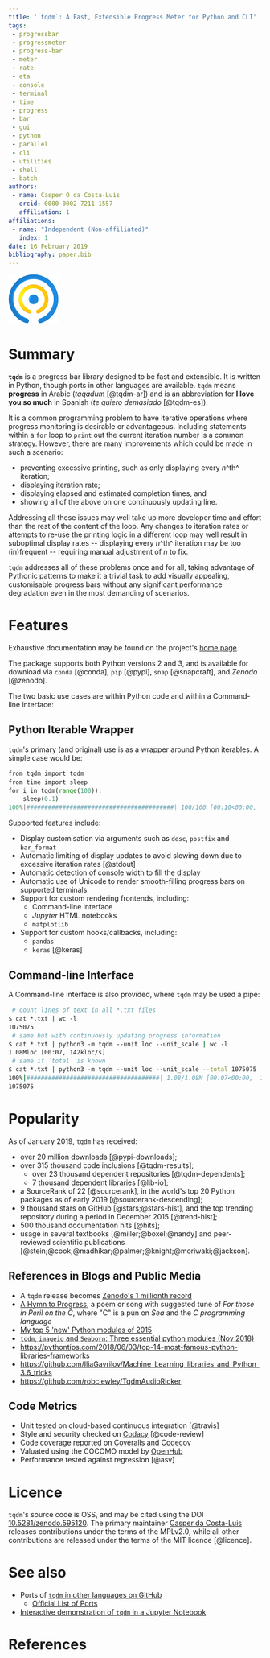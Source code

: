 ```yaml
---
title: '`tqdm`: A Fast, Extensible Progress Meter for Python and CLI'
tags:
 - progressbar
 - progressmeter
 - progress-bar
 - meter
 - rate
 - eta
 - console
 - terminal
 - time
 - progress
 - bar
 - gui
 - python
 - parallel
 - cli
 - utilities
 - shell
 - batch
authors:
 - name: Casper O da Costa-Luis
   orcid: 0000-0002-7211-1557
   affiliation: 1
affiliations:
 - name: "Independent (Non-affiliated)"
   index: 1
date: 16 February 2019
bibliography: paper.bib
---
```

![](../logo.png)

# Summary

**`tqdm`** is a progress bar library designed to be fast and extensible. It is
written in Python, though ports in other languages are available. `tqdm` means
**progress** in Arabic (*taqadum* [@tqdm-ar]) and is an abbreviation for
**I love you so much** in Spanish (*te quiero demasiado* [@tqdm-es]).

It is a common programming problem to have iterative operations where progress
monitoring is desirable or advantageous. Including statements within a `for` loop to `print` out the current iteration number is a common strategy. However, there are many improvements which could be made in such a scenario:

- preventing excessive printing, such as only displaying every $n$^th^
  iteration;
- displaying iteration rate;
- displaying elapsed and estimated completion times, and
- showing all of the above on one continuously updating line.

Addressing all these issues may well take up more developer time and effort than
the rest of the content of the loop. Any changes to iteration rates or attempts
to re-use the printing logic in a different loop may well result in suboptimal
display rates -- displaying every $n$^th^ iteration may be too (in)frequent --
requiring manual adjustment of $n$ to fix.

`tqdm` addresses all of these problems once and for all, taking advantage of
Pythonic patterns to make it a trivial task to add visually appealing,
customisable progress bars without any significant performance degradation even
in the most demanding of scenarios.

# Features

Exhaustive documentation may be found on the project's [home
page](https://github.com/tqdm/tqdm/#documentation).

The package supports both Python versions 2 and 3, and is available for download
via `conda` [@conda], `pip` [@pypi], `snap` [@snapcraft], and *Zenodo*
[@zenodo].

The two basic use cases are within Python code and within a Command-line
interface:

## Python Iterable Wrapper

`tqdm`'s primary (and original) use is as a wrapper around Python iterables. A
simple case would be:

```python
from tqdm import tqdm
from time import sleep
for i in tqdm(range(100)):
    sleep(0.1)
100%|#########################################| 100/100 [00:10<00:00,  9.95it/s]
```

Supported features include:

- Display customisation via arguments such as `desc`, `postfix` and `bar_format`
- Automatic limiting of display updates to avoid slowing down due to excessive
  iteration rates [@stdout]
- Automatic detection of console width to fill  the display
- Automatic use of Unicode to render smooth-filling progress bars on supported
  terminals
- Support for custom rendering frontends, including:
    * Command-line interface
    * *Jupyter* HTML notebooks
    * `matplotlib`
- Support for custom hooks/callbacks, including:
    * `pandas`
    * `keras` [@keras]

## Command-line Interface

A Command-line interface is also provided, where `tqdm` may be used a pipe:

```sh
 # count lines of text in all *.txt files
$ cat *.txt | wc -l
1075075
 # same but with continuously updating progress information
$ cat *.txt | python3 -m tqdm --unit loc --unit_scale | wc -l
1.08Mloc [00:07, 142kloc/s]
 # same if `total` is known
$ cat *.txt | python3 -m tqdm --unit loc --unit_scale --total 1075075 | wc -l
100%|#####################################| 1.08/1.08M [00:07<00:00,  142kloc/s]
1075075
```

# Popularity

As of January 2019, `tqdm` has received:

- over 20 million downloads [@pypi-downloads];
- over 315 thousand code inclusions [@tqdm-results];
  * over 23 thousand dependent repositories [@tqdm-dependents];
  * 7 thousand dependent libraries [@lib-io];
- a SourceRank of 22 [@sourcerank], in the world's top 20 Python packages as of
  early 2019 [@sourcerank-descending];
- 9 thousand stars on GitHub [@stars;@stars-hist], and the top trending
  repository during a period in December 2015 [@trend-hist];
- 500 thousand documentation hits [@hits];
- usage in several textbooks [@miller;@boxel;@nandy] and peer-reviewed
  scientific publications
  [@stein;@cook;@madhikar;@palmer;@knight;@moriwaki;@jackson].

## References in Blogs and Public Media

- A `tqdm` release becomes [Zenodo's 1 millionth
  record](https://twitter.com/WikimediaItalia/status/914448810117545985)
- [A Hymn to Progress](http://www.metafilter.com/161265/An-alternative-to-an-eternally-spinning-wheel#6644017),
  a poem or song with suggested tune of *For those in Peril on the C*,
  where "C" is a pun on *Sea* and the *C programming language*
- [My top 5 'new' Python modules of
  2015](http://blog.rtwilson.com/my-top-5-new-python-modules-of-2015/)
- [`tqdm`, `imageio` and `Seaborn`: Three essential python modules
  (Nov 2018)](https://dominikschmidt.xyz/python-modules-tqdm-imageio-seaborn/)
- <https://pythontips.com/2018/06/03/top-14-most-famous-python-libraries-frameworks>
- <https://github.com/IliaGavrilov/Machine_Learning_libraries_and_Python_3.6_tricks>
- <https://github.com/robclewley/TqdmAudioRicker>

## Code Metrics

- Unit tested on cloud-based continuous integration [@travis]
- Style and security checked on
  [Codacy](https://app.codacy.com/project/tqdm/tqdm/dashboard) [@code-review]
- Code coverage reported on [Coveralls](https://coveralls.io/github/tqdm/tqdm)
  and [Codecov](https://codecov.io/gh/tqdm/tqdm)
- Valuated using the COCOMO model by [OpenHub](https://www.openhub.net/p/tqdm)
- Performance tested against regression [@asv]

# Licence

`tqdm`'s source code is OSS, and may be cited using the DOI
[10.5281/zenodo.595120](https://doi.org/10.5281/zenodo.595120). The primary
maintainer [Casper da Costa-Luis](https://github.com/casperdcl) releases
contributions under the terms of the MPLv2.0, while all other contributions are
released under the terms of the MIT licence [@licence].

# See also

- Ports of [`tqdm` in other languages on
  GitHub](https://github.com/search?q=tqdm&type=Repositories)
  * [Official List of Ports](https://tqdm.github.io/ports/)
- [Interactive demonstration of `tqdm` in a Jupyter
  Notebook](https://notebooks.rmotr.com/demo/gh/tqdm/tqdm)

# References
